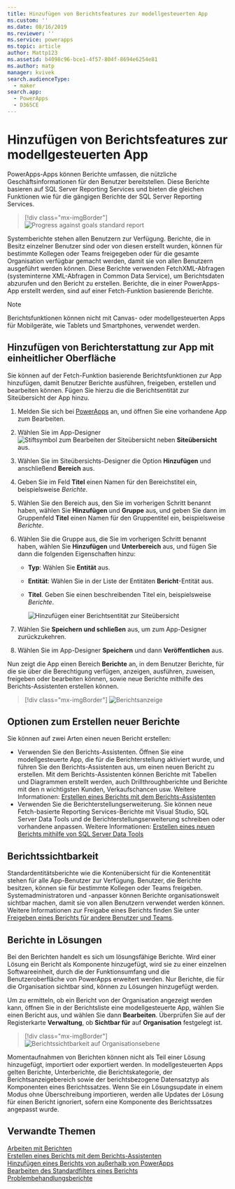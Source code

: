 ```yaml
---
title: Hinzufügen von Berichtsfeatures zur modellgesteuerten App
ms.custom: ''
ms.date: 08/16/2019
ms.reviewer: ''
ms.service: powerapps
ms.topic: article
author: Mattp123
ms.assetid: b4098c96-bce1-4f57-804f-8694e6254e81
ms.author: matp
manager: kvivek
search.audienceType:
  - maker
search.app:
  - PowerApps
  - D365CE
---
```

# <a name="add-reporting-features-to-your-model-driven-app"></a>Hinzufügen von Berichtsfeatures zur modellgesteuerten App

PowerApps-Apps können Berichte umfassen, die nützliche Geschäftsinformationen für den Benutzer bereitstellen. Diese Berichte basieren auf SQL Server Reporting Services und bieten die gleichen Funktionen wie für die gängigen Berichte der SQL Server Reporting Services.

> [!div class="mx-imgBorder"] 
> ![](media/progress-against-goals-report.png "Progress against goals standard report")

Systemberichte stehen allen Benutzern zur Verfügung. Berichte, die in Besitz einzelner Benutzer sind oder von diesen erstellt wurden, können für bestimmte Kollegen oder Teams freigegeben oder für die gesamte Organisation verfügbar gemacht werden, damit sie von allen Benutzern ausgeführt werden können. Diese Berichte verwenden FetchXML-Abfragen (systeminterne XML-Abfragen in Common Data Service), um Berichtsdaten abzurufen und den Bericht zu erstellen. Berichte, die in einer PowerApps-App erstellt werden, sind auf einer Fetch-Funktion basierende Berichte.

> [!NOTE]
> Berichtsfunktionen können nicht mit Canvas- oder modellgesteuerten Apps für Mobilgeräte, wie Tablets und Smartphones, verwendet werden. 

<!-- Reports can be built in either of the following ways.

- From a model-driven app using the report wizard. More information: [Create or edit a report using the Report Wizard](/dynamics365/customer-engagement/basics/create-edit-copy-report-wizard) 
- Create custom reports using SQL Server Data Tools and Report Authoring Extensions. More information: [Reporting and Analytics Guide](/dynamics365/customer-engagement/analytics/reporting-analytics-with-dynamics-365)  -->


## <a name="add-reporting-to-a-unified-interface-app"></a>Hinzufügen von Berichterstattung zur App mit einheitlicher Oberfläche
Sie können auf der Fetch-Funktion basierende Berichtsfunktionen zur App hinzufügen, damit Benutzer Berichte ausführen, freigeben, erstellen und bearbeiten können. Fügen Sie hierzu die die Berichtsentität zur Siteübersicht der App hinzu. 

1. Melden Sie sich bei [PowerApps](https://web.powerapps.com/?utm_source=padocs&utm_medium=linkinadoc&utm_campaign=referralsfromdoc) an, und öffnen Sie eine vorhandene App zum Bearbeiten. 
2. Wählen Sie im App-Designer ![Stiftsymbol zum Bearbeiten der Siteübersicht](media/ccf-pencil-icon.png) neben **Siteübersicht** aus. 
3. Wählen Sie im Siteübersichts-Designer die Option **Hinzufügen** und anschließend **Bereich** aus. 
4. Geben Sie im Feld **Titel** einen Namen für den Bereichstitel ein, beispielsweise *Berichte*. 
5. Wählen Sie den Bereich aus, den Sie im vorherigen Schritt benannt haben, wählen Sie **Hinzufügen** und **Gruppe** aus, und geben Sie dann im Gruppenfeld **Titel** einen Namen für den Gruppentitel ein, beispielsweise *Berichte*. 
6. Wählen Sie die Gruppe aus, die Sie im vorherigen Schritt benannt haben, wählen Sie **Hinzufügen** und **Unterbereich** aus, und fügen Sie dann die folgenden Eigenschaften hinzu: 

   - **Typ**: Wählen Sie **Entität** aus.
   - **Entität**: Wählen Sie in der Liste der Entitäten **Bericht**-Entität aus.  
   - **Titel**. Geben Sie einen beschreibenden Titel ein, beispielsweise *Berichte*.

      ![Hinzufügen einer Berichtsentität zur Siteübersicht](media/report-entity-sitemap.png)

7. Wählen Sie **Speichern und schließen** aus, um zum App-Designer zurückzukehren. 


8. Wählen Sie im App-Designer **Speichern** und dann **Veröffentlichen** aus.

Nun zeigt die App einen Bereich **Berichte** an, in dem Benutzer Berichte, für die sie über die Berechtigung verfügen, anzeigen, ausführen, zuweisen, freigeben oder bearbeiten können, sowie neue Berichte mithilfe des Berichts-Assistenten erstellen können. 

> [!div class="mx-imgBorder"] 
> ![](media/report-feature-in-app.png "Berichtsanzeige")

## <a name="options-for-creating-new-reports"></a>Optionen zum Erstellen neuer Berichte
Sie können auf zwei Arten einen neuen Bericht erstellen:
- Verwenden Sie den Berichts-Assistenten. Öffnen Sie eine modellgesteuerte App, die für die Berichterstellung aktiviert wurde, und führen Sie den Berichts-Assistenten aus, um einen neuen Bericht zu erstellen. Mit dem Berichts-Assistenten können Berichte mit Tabellen und Diagrammen erstellt werden, auch Drillthroughberichte und Berichte mit den n wichtigsten Kunden, Verkaufschancen usw. Weitere Informationen: [Erstellen eines Berichts mit dem Berichts-Assistenten](../../user/create-report-with-wizard.md) 
- Verwenden Sie die Berichterstellungserweiterung. Sie können neue Fetch-basierte Reporting Services-Berichte mit Visual Studio, SQL Server Data Tools und de Berichterstellungserweiterung schreiben oder vorhandene anpassen. Weitere Informationen: [Erstellen eines neuen Berichts mithilfe von SQL Server Data Tools](/dynamics365/customer-engagement/analytics/create-a-new-report-using-sql-server-data-tools)

## <a name="report-visibility"></a>Berichtssichtbarkeit
Standardentitätsberichte wie die Kontenübersicht für die Kontenentität stehen für alle App-Benutzer zur Verfügung. Benutzer, die Berichte besitzen, können sie für bestimmte Kollegen oder Teams freigeben. Systemadministratoren und -anpasser können Berichte organisationsweit sichtbar machen, damit sie von allen Benutzern verwendet werden können. Weitere Informationen zur Freigabe eines Berichts finden Sie unter [Freigeben eines Berichts für andere Benutzer und Teams](../../user/work-with-reports.md#share-a-report-with-other-users-or-teams). 

## <a name="reports-in-solutions"></a>Berichte in Lösungen
Bei den Berichten handelt es sich um lösungsfähige Berichte. Wird einer Lösung ein Bericht als Komponente hinzugefügt, wird sie zu einer einzelnen Softwareeinheit, durch die der Funktionsumfang und die Benutzeroberfläche von PowerApps erweitert werden. Nur Berichte, die für die Organisation sichtbar sind, können zu Lösungen hinzugefügt werden.

Um zu ermitteln, ob ein Bericht von der Organisation angezeigt werden kann, öffnen Sie in der Berichtsliste eine modellgesteuerte App, wählen Sie einen Bericht aus, und wählen Sie dann **Bearbeiten**. Überprüfen Sie auf der Registerkarte **Verwaltung**, ob **Sichtbar für** auf **Organisation** festgelegt ist. 

> [!div class="mx-imgBorder"] 
> ![](media/report-scope.png "Berichtssichtbarkeit auf Organisationsebene")

Momentaufnahmen von Berichten können nicht als Teil einer Lösung hinzugefügt, importiert oder exportiert werden. In modellgesteuerten Apps gelten Berichte, Unterberichte, die Berichtskategorie, der Berichtsanzeigebereich sowie der berichtsbezogene Datensatztyp als Komponenten eines Berichtssatzes. Wenn Sie ein Lösungsupdate in einem Modus ohne Überschreibung importieren, werden alle Updates der Lösung für einen Bericht ignoriert, sofern eine Komponente des Berichtssatzes angepasst wurde.

## <a name="related-topics"></a>Verwandte Themen
[Arbeiten mit Berichten](/powerapps/user/work-with-reports)<br/>
[Erstellen eines Berichts mit dem Berichts-Assistenten](/powerapps/user/create-report-with-wizard)<br/>
[Hinzufügen eines Berichts von außerhalb von PowerApps](/powerapps/user/add-existing-report)<br/>
[Bearbeiten des Standardfilters eines Berichts](/powerapps/user/edit-report-filter)<br/>
[Problembehandlungsberichte](/powerapps/user/troubleshoot-reports)

